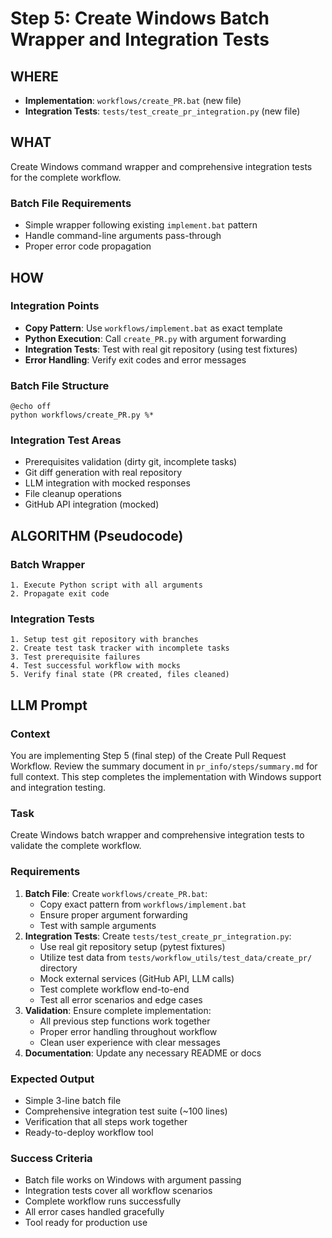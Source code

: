 # Step 5: Create Windows Batch Wrapper and Integration Tests

## WHERE
- **Implementation**: `workflows/create_PR.bat` (new file)
- **Integration Tests**: `tests/test_create_pr_integration.py` (new file)

## WHAT
Create Windows command wrapper and comprehensive integration tests for the complete workflow.

### Batch File Requirements
- Simple wrapper following existing `implement.bat` pattern
- Handle command-line arguments pass-through
- Proper error code propagation

## HOW

### Integration Points
- **Copy Pattern**: Use `workflows/implement.bat` as exact template
- **Python Execution**: Call `create_PR.py` with argument forwarding
- **Integration Tests**: Test with real git repository (using test fixtures)
- **Error Handling**: Verify exit codes and error messages

### Batch File Structure
```batch
@echo off
python workflows/create_PR.py %*
```

### Integration Test Areas
- Prerequisites validation (dirty git, incomplete tasks)
- Git diff generation with real repository
- LLM integration with mocked responses
- File cleanup operations
- GitHub API integration (mocked)

## ALGORITHM (Pseudocode)

### Batch Wrapper
```
1. Execute Python script with all arguments
2. Propagate exit code
```

### Integration Tests
```
1. Setup test git repository with branches
2. Create test task tracker with incomplete tasks
3. Test prerequisite failures
4. Test successful workflow with mocks
5. Verify final state (PR created, files cleaned)
```

## LLM Prompt

### Context
You are implementing Step 5 (final step) of the Create Pull Request Workflow. Review the summary document in `pr_info/steps/summary.md` for full context. This step completes the implementation with Windows support and integration testing.

### Task
Create Windows batch wrapper and comprehensive integration tests to validate the complete workflow.

### Requirements
1. **Batch File**: Create `workflows/create_PR.bat`:
   - Copy exact pattern from `workflows/implement.bat`
   - Ensure proper argument forwarding
   - Test with sample arguments
2. **Integration Tests**: Create `tests/test_create_pr_integration.py`:
   - Use real git repository setup (pytest fixtures)
   - Utilize test data from `tests/workflow_utils/test_data/create_pr/` directory
   - Mock external services (GitHub API, LLM calls)
   - Test complete workflow end-to-end
   - Test all error scenarios and edge cases
3. **Validation**: Ensure complete implementation:
   - All previous step functions work together
   - Proper error handling throughout workflow
   - Clean user experience with clear messages
4. **Documentation**: Update any necessary README or docs

### Expected Output
- Simple 3-line batch file
- Comprehensive integration test suite (~100 lines)
- Verification that all steps work together
- Ready-to-deploy workflow tool

### Success Criteria
- Batch file works on Windows with argument passing
- Integration tests cover all workflow scenarios
- Complete workflow runs successfully
- All error cases handled gracefully
- Tool ready for production use